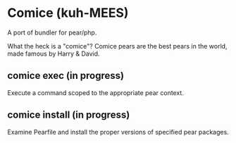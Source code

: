 Comice (kuh-MEES)
=================
A port of bundler for pear/php.

What the heck is a "comice"? Comice pears are the best pears in the world, made famous by Harry & David.

comice exec (in progress)
-------------------------
Execute a command scoped to the appropriate pear context.

comice install (in progress)
----------------------------
Examine Pearfile and install the proper versions of specified pear packages.
